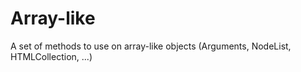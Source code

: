 # Array-like

A set of methods to use on array-like objects (Arguments, NodeList, HTMLCollection, ...)
